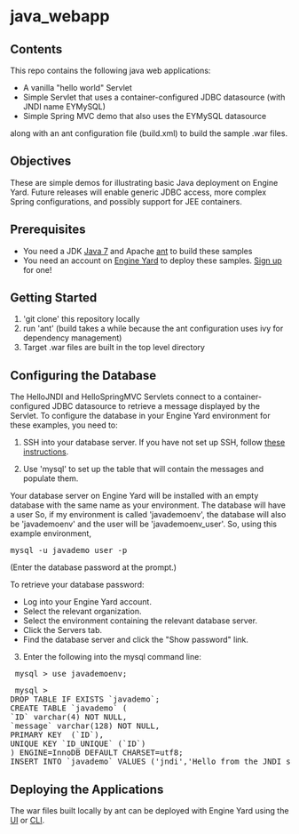 java_webapp
===========

Contents
--------
This repo contains the following java web applications:

- A vanilla "hello world" Servlet 
- Simple Servlet that uses a container-configured JDBC datasource (with JNDI name EYMySQL)
- Simple Spring MVC demo that also uses the EYMySQL datasource

along with an ant configuration file (build.xml) to build the sample .war files. 

Objectives
----------
These are simple demos for illustrating basic Java deployment on Engine Yard. Future releases will enable generic JDBC access, more complex Spring configurations, and possibly support for JEE containers. 

Prerequisites
-------------
- You need a JDK [Java 7][1] and Apache [ant][7] to build these samples
- You need an account on [Engine Yard][2] to deploy these samples. [Sign up][5] for one!

Getting Started
---------------
1. 'git clone' this repository locally
2. run 'ant' (build takes a while because the ant configuration uses ivy for dependency management)
3. Target .war files are built in the top level directory

Configuring the Database
------------------------
The HelloJNDI and HelloSpringMVC Servlets connect to a container-configured JDBC datasource to retrieve a message displayed by the Servlet.
To configure the database in your Engine Yard environment for these examples, you need to:

1. SSH into your database server.
If you have not set up SSH, follow [these instructions][6].


2. Use 'mysql' to set up the table that will contain the messages and populate them.

Your database server on Engine Yard will be installed with an empty database with the same name as your environment. The database will have a user
So, if my environment is called 'javademoenv', the database will also be 'javademoenv' and the user will be 'javademoenv_user'. So, using this example environment, 

<pre>mysql -u javademo_user -p </pre>
(Enter the database password at the prompt.)

To retrieve your database password:
 * Log into your Engine Yard account.
 * Select the relevant organization.
 * Select the environment containing the relevant database server.
 * Click the Servers tab.
 * Find the database server and click the "Show password" link.

3. Enter the following into the mysql command line:

<pre> mysql > use javademoenv;</pre>

<pre> mysql >
DROP TABLE IF EXISTS `javademo`;
CREATE TABLE `javademo` (
`ID` varchar(4) NOT NULL,
`message` varchar(128) NOT NULL,
PRIMARY KEY  (`ID`),
UNIQUE KEY `ID_UNIQUE` (`ID`)
) ENGINE=InnoDB DEFAULT CHARSET=utf8;
INSERT INTO `javademo` VALUES ('jndi','Hello from the JNDI servlet!'), ('spf','Hello from the Spring servlet!');
</pre>

Deploying the Applications
--------------------------
The war files built locally by ant can be deployed with Engine Yard using the [UI][3] or [CLI][4].


[1]: http://www.oracle.com/technetwork/java/javase/downloads/index.html
[2]: http://ui.engineyard.com
[3]: https://support.cloud.engineyard.com/entries/26483236-User-Interface-for-Deploying-your-Java-Application-on-Engine-Yard
[4]: https://support.cloud.engineyard.com/entries/27042383-CLI-for-Deploying-your-Java-Application-on-Engine-Yard
[5]: https://support.cloud.engineyard.com/entries/27322283-Sign-up-for-an-Engine-Yard-Account
[6]: https://support.cloud.engineyard.com/entries/27519756-Set-up-SSH
[7]: http://ant.apache.org/